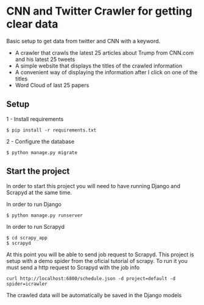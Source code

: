 # CNN and Twitter Crawler for getting clear data
Basic setup to get data from twitter and CNN with a keyword.

* A crawler that crawls the latest 25 articles about Trump from CNN.com and his latest 25 tweets
* A simple website that displays the titles of the crawled information
* A convenient way of displaying the information after I click on one of the titles
* Word Cloud of last 25 papers


## Setup
1 - Install requirements
````
$ pip install -r requirements.txt
````
2 - Configure the database
````
$ python manage.py migrate
````
## Start the project
In order to start this project you will need to have running Django and Scrapyd at the same time.

In order to run Django
````
$ python manage.py runserver
````
In order to run Scrapyd
````
$ cd scrapy_app
$ scrapyd
````

At this point you will be able to send job request to Scrapyd. This project is setup with a demo spider from the oficial tutorial of scrapy. To run it you must send a http request to Scrapyd with the job info
````
curl http://localhost:6800/schedule.json -d project=default -d spider=icrawler
````

The crawled data will be automatically be saved in the Django models

